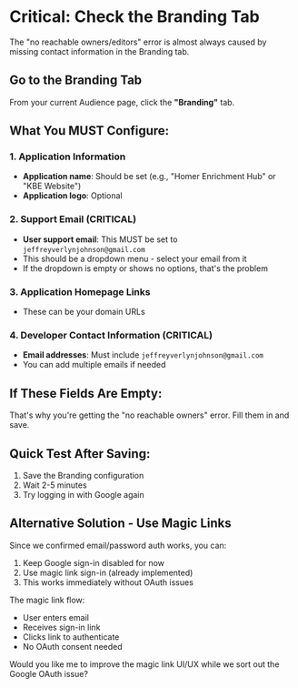 # Critical: Check the Branding Tab

The "no reachable owners/editors" error is almost always caused by missing contact information in the Branding tab.

## Go to the Branding Tab

From your current Audience page, click the **"Branding"** tab.

## What You MUST Configure:

### 1. Application Information

- **Application name**: Should be set (e.g., "Homer Enrichment Hub" or "KBE Website")
- **Application logo**: Optional

### 2. Support Email (CRITICAL)

- **User support email**: This MUST be set to `jeffreyverlynjohnson@gmail.com`
- This should be a dropdown menu - select your email from it
- If the dropdown is empty or shows no options, that's the problem

### 3. Application Homepage Links

- These can be your domain URLs

### 4. Developer Contact Information (CRITICAL)

- **Email addresses**: Must include `jeffreyverlynjohnson@gmail.com`
- You can add multiple emails if needed

## If These Fields Are Empty:

That's why you're getting the "no reachable owners" error. Fill them in and save.

## Quick Test After Saving:

1. Save the Branding configuration
2. Wait 2-5 minutes
3. Try logging in with Google again

## Alternative Solution - Use Magic Links

Since we confirmed email/password auth works, you can:

1. Keep Google sign-in disabled for now
2. Use magic link sign-in (already implemented)
3. This works immediately without OAuth issues

The magic link flow:

- User enters email
- Receives sign-in link
- Clicks link to authenticate
- No OAuth consent needed

Would you like me to improve the magic link UI/UX while we sort out the Google OAuth issue?
